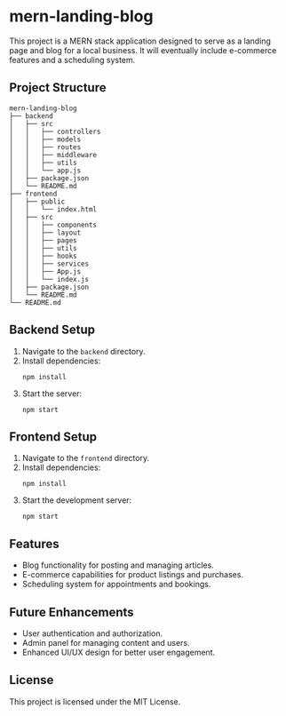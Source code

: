 # mern-landing-blog

This project is a MERN stack application designed to serve as a landing page and blog for a local business. It will eventually include e-commerce features and a scheduling system.

## Project Structure

```
mern-landing-blog
├── backend
│   ├── src
│   │   ├── controllers
│   │   ├── models
│   │   ├── routes
│   │   ├── middleware
│   │   ├── utils
│   │   └── app.js
│   ├── package.json
│   └── README.md
├── frontend
│   ├── public
│   │   └── index.html
│   ├── src
│   │   ├── components
│   │   ├── layout
│   │   ├── pages
│   │   ├── utils
│   │   ├── hooks
│   │   ├── services
│   │   ├── App.js
│   │   └── index.js
│   ├── package.json
│   └── README.md
└── README.md
```

## Backend Setup

1. Navigate to the `backend` directory.
2. Install dependencies:
   ```
   npm install
   ```
3. Start the server:
   ```
   npm start
   ```

## Frontend Setup

1. Navigate to the `frontend` directory.
2. Install dependencies:
   ```
   npm install
   ```
3. Start the development server:
   ```
   npm start
   ```

## Features

- Blog functionality for posting and managing articles.
- E-commerce capabilities for product listings and purchases.
- Scheduling system for appointments and bookings.

## Future Enhancements

- User authentication and authorization.
- Admin panel for managing content and users.
- Enhanced UI/UX design for better user engagement.

## License

This project is licensed under the MIT License.